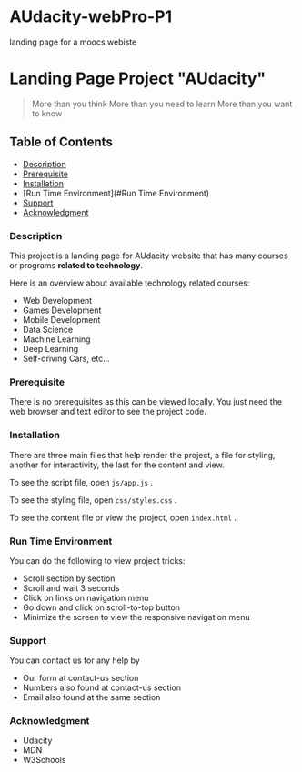 # AUdacity-webPro-P1
landing page for a moocs webiste

# Landing Page Project "AUdacity"

> More than you think
> More than you need to learn
> More than you want to know


## Table of Contents

* [Description](#Description)
* [Prerequisite](#Prerequisite)
* [Installation](#Installation)
* [Run Time Environment](#Run Time Environment)
* [Support](#Support)
* [Acknowledgment](#Acknowledgment)



### Description

This project is a landing page for AUdacity website that has many courses or programs **related to technology**.

Here is an overview about available technology related courses:

* Web Development
* Games Development
* Mobile Development
* Data Science
* Machine Learning
* Deep Learning
* Self-driving Cars, etc...


### Prerequisite

There is no prerequisites as this can be viewed locally.
You just need the web browser and text editor to see the project code.



### Installation

There are three main files that help render the project, a file for styling, another for interactivity, the last for the content and view.

To see the script file, open `js/app.js` .

To see the styling file, open `css/styles.css` .

To see the content file or view the project, open `index.html` .


### Run Time Environment

You can do the following to view project tricks:

- Scroll section by section
- Scroll and wait 3 seconds
- Click on links on navigation menu
- Go down and click on scroll-to-top button
- Minimize the screen to view the responsive navigation menu



### Support

You can contact us for any help by

* Our form at contact-us section
* Numbers also found at contact-us section
* Email also found at the same section


### Acknowledgment

* Udacity
* MDN
* W3Schools


